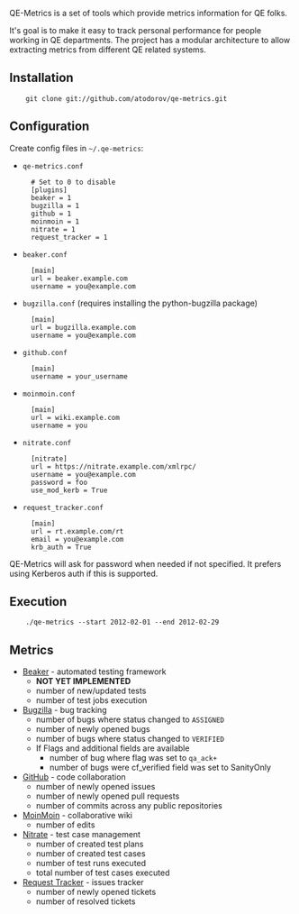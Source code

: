 QE-Metrics is a set of tools which provide metrics information for QE folks.

It's goal is to make it easy to track personal performance for people working
in QE departments. The project has a modular architecture to allow extracting
metrics from different QE related systems.

Installation
-------------

        git clone git://github.com/atodorov/qe-metrics.git

Configuration
-------------

Create config files in `~/.qe-metrics`:

* `qe-metrics.conf`

        # Set to 0 to disable
        [plugins]
        beaker = 1
        bugzilla = 1
        github = 1
        moinmoin = 1
        nitrate = 1
        request_tracker = 1

* `beaker.conf`

        [main]
        url = beaker.example.com
        username = you@example.com

* `bugzilla.conf`
   (requires installing the python-bugzilla package)

        [main]
        url = bugzilla.example.com
        username = you@example.com

* `github.conf`

        [main]
        username = your_username

* `moinmoin.conf`

        [main]
        url = wiki.example.com
        username = you

* `nitrate.conf`

        [nitrate]
        url = https://nitrate.example.com/xmlrpc/
        username = you@example.com
        password = foo
        use_mod_kerb = True

* `request_tracker.conf`

        [main]
        url = rt.example.com/rt
        email = you@example.com
        krb_auth = True




QE-Metrics will ask for password when needed if not specified. 
It prefers using Kerberos auth if this is supported.

Execution
---------

        ./qe-metrics --start 2012-02-01 --end 2012-02-29

Metrics
-------

* [Beaker](http://fedorahosted.org/beaker) - automated testing framework
    - **NOT YET IMPLEMENTED**
    - number of new/updated tests
    - number of test jobs execution
* [Bugzilla](http://www.bugzilla.org/) - bug tracking
    - number of bugs where status changed to `ASSIGNED`
    - number of newly opened bugs
    - number of bugs where status changed to `VERIFIED`
    - If Flags and additional fields are available
        * number of bug where flag was set to `qa_ack+`
        * number of bugs were cf_verified field was set to SanityOnly
* [GitHub](https://github.com) - code collaboration
    - number of newly opened issues
    - number of newly opened pull requests
    - number of commits across any public repositories
* [MoinMoin](http://moinmo.in) - collaborative wiki
    - number of edits
* [Nitrate](http://fedorahosted.org/nitrate) - test case management
    - number of created test plans
    - number of created test cases
    - number of test runs executed
    - total number of test cases executed
* [Request Tracker](http://bestpractical.com/rt/) - issues tracker
    - number of newly opened tickets
    - number of resolved tickets
